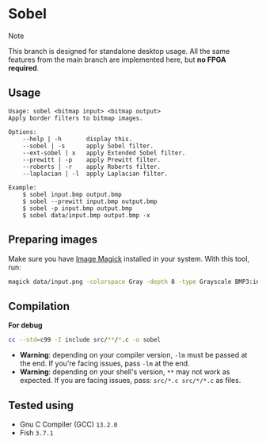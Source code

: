 # Sobel

> [!NOTE]
>
> This branch is designed for standalone desktop usage.
> All the same features from the main branch are implemented here,
> but **no FPGA required**.

## Usage

```
Usage: sobel <bitmap input> <bitmap output>
Apply border filters to bitmap images.

Options:
    --help | -h       display this.
    --sobel | -s      apply Sobel filter.
    --ext-sobel | x   apply Extended Sobel filter.
    --prewitt | -p    apply Prewitt filter.
    --roberts | -r    apply Roberts filter.
    --laplacian | -l  apply Laplacian filter.

Example:
    $ sobel input.bmp output.bmp
    $ sobel --prewitt input.bmp output.bmp
    $ sobel -p input.bmp output.bmp
    $ sobel data/input.bmp output.bmp -x

```

## Preparing images

Make sure you have [Image Magick](https://imagemagick.org/) installed in your system.
With this tool, run:

```sh
magick data/input.png -colorspace Gray -depth 8 -type Grayscale BMP3:input.bmp
```

## Compilation

**For debug**

```sh
cc --std=c99 -I include src/**/*.c -o sobel
```

- **Warning**: depending on your compiler version, `-lm` must be passed at the end. If you're facing issues, pass `-lm` at the end.
- **Warning**: depending on your shell's version, `**` may not work as expected. If you are facing issues, pass: `src/*.c src/*/*.c` as files.

## Tested using
- Gnu C Compiler (GCC) `13.2.0`
- Fish `3.7.1`